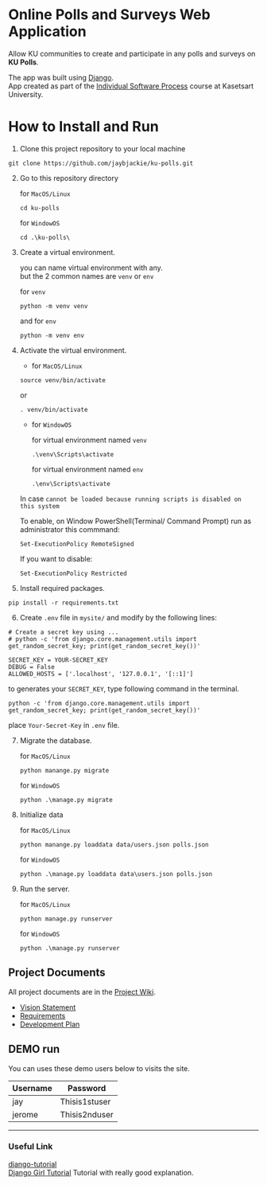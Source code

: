 # Online Polls and Surveys Web Application 

Allow KU communities to create and participate in any polls and surveys on **KU Polls**. <br>

The app was built using [Django](https://www.djangoproject.com/). <br>
App created as part of the [Individual Software Process](
https://cpske.github.io/ISP) course at Kasetsart University.

# How to Install and Run

1. Clone this project repository to your local machine
````
git clone https://github.com/jaybjackie/ku-polls.git
````
2. Go to  this repository directory<br>
   
   for `MacOS/Linux`
   ````
   cd ku-polls
   ````
   
   for `WindowOS`
   ````
   cd .\ku-polls\
   ````

3. Create a virtual environment. <br>

    you can name virtual environment with any. <br>
    but the 2 common names are `venv` or `env`

    for `venv`
    ````
    python -m venv venv
    ````
    and for `env`<br>
    
       python -m venv env

4. Activate the virtual environment.<br>

    - for `MacOS/Linux`<br>
    ````
    source venv/bin/activate
    ````
    or<br>
    ````    
    . venv/bin/activate
    ````

    - for `WindowOS`<br>

        for virtual environment named `venv`
        ````
        .\venv\Scripts\activate
        ````
        
        for virtual environment named `env`
        ````
        .\env\Scripts\activate
        ````
        
    In case `cannot be loaded because running scripts is disabled on this system`
        
     To enable, on Window PowerShell(Terminal/ Command Prompt) run as administrator this commmand:
     ````
    Set-ExecutionPolicy RemoteSigned
    ````
    
    If you want to disable:
    ````
    Set-ExecutionPolicy Restricted
    ````
    
5. Install required packages.

````
pip install -r requirements.txt
````

6. Create `.env` file in `mysite/` and modify by the following lines:

````
# Create a secret key using ...
# python -c 'from django.core.management.utils import get_random_secret_key; print(get_random_secret_key())'

SECRET_KEY = YOUR-SECRET_KEY
DEBUG = False
ALLOWED_HOSTS = ['.localhost', '127.0.0.1', '[::1]']
````    

   to generates your `SECRET_KEY`, type following command in the terminal.

   ````
   python -c 'from django.core.management.utils import get_random_secret_key; print(get_random_secret_key())'
   ````
   
place `Your-Secret-Key` in `.env` file.

7. Migrate the database.

    for `MacOS/Linux`
    ````
    python manange.py migrate
    ````
    
    for `WindowOS`
    ````
    python .\manage.py migrate
    ````
    
8. Initialize data

    for `MacOS/Linux`
    ````
    python manange.py loaddata data/users.json polls.json
    ````
    
    for `WindowOS`
    ````
    python .\manage.py loaddata data\users.json polls.json
    ````

9. Run the server.
 
   for `MacOS/Linux`
   ````
   python manage.py runserver
   ````
   
   for `WindowOS`
    ````
    python .\manage.py runserver
    ````
    
    
## Project Documents

All project documents are in the [Project Wiki](../../wiki/Home).

- [Vision Statement](../../wiki/Vision%20Statement)<br>
- [Requirements](../../wiki/Requirements)<br>
- [Development Plan](../../wiki/Development%20Plan)<br>

## DEMO run
You can uses these demo users below to visits the site.

| Username  | Password  |
|-----------|-----------|
|   jay   | Thisis1stuser |
|  jerome | Thisis2nduser |


***
### Useful Link
[django-tutorial](https://docs.djangoproject.com/en/4.1/intro/tutorial01/) <br>
[Django Girl Tutorial](https://tutorial.djangogirls.org/en/) Tutorial with really good explanation.
